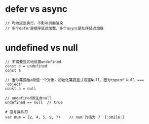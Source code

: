 <!--
 * @Author: dongqingming
 * @Date: 2019-11-06 11:47:56
 * @LastEditTime: 2019-12-06 17:17:55
 * @LastEditors: dongqingming
 * @Description: 高级程序设计笔记
 * @FilePath: /articles/js/高级程序设计.md
 * @no bug no code
 -->
# defer vs async
```
// 均为延迟执行，不影响页面渲染
// 多个defer是顺序延迟加载，多个async是乱序延迟加载
```

# undefined vs null
```
// 不需要显式地设置undefined
const a = undefined
const a

// 当你需要给a赋值一个对象，初始化需要显式设置Null，因为typeof Null === 'object'
const a = null

// undefined派生自null
undefined == null  // true

# 逗号操作符
var num = (2, 4, 5, 9, 7)    // num 的值为 7  [:smile:]
```